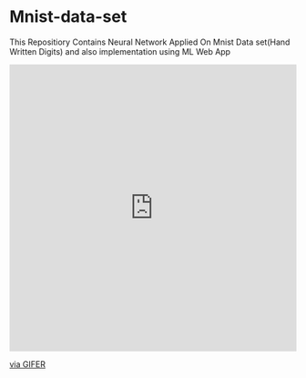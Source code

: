 # Mnist-data-set
This Repositiory Contains Neural Network  Applied On Mnist Data set(Hand Written Digits) and  also implementation using ML Web App
<div style="padding-top:100.000%;position:relative;"><iframe src="https://gifer.com/embed/G8Tq" width="100%" height="100%" style='position:absolute;top:0;left:0;' frameBorder="0" allowFullScreen></iframe></div><p><a href="https://gifer.com">via GIFER</a></p>

